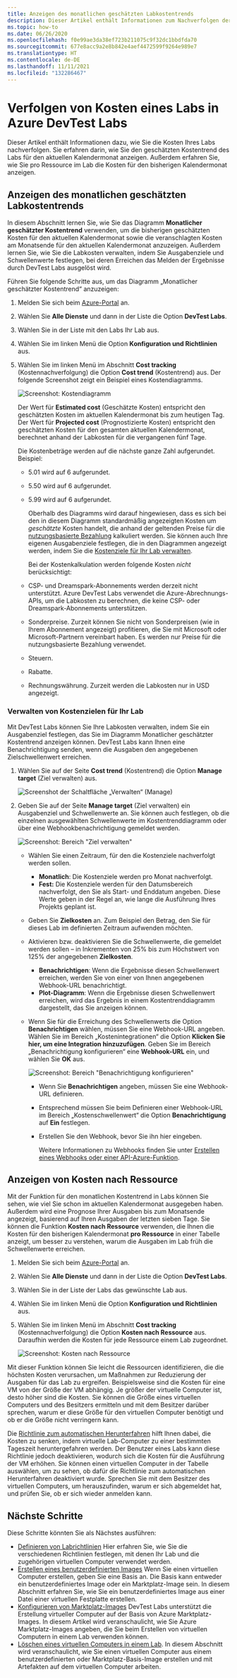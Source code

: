 ```yaml
---
title: Anzeigen des monatlichen geschätzten Labkostentrends
description: Dieser Artikel enthält Informationen zum Nachverfolgen der Kosten Ihres Labs (monatliches geschätztes Kostentrenddiagramm) in Azure DevTest Labs.
ms.topic: how-to
ms.date: 06/26/2020
ms.openlocfilehash: f0e99ae3da38ef723b211075c9f32dc1bbdfda70
ms.sourcegitcommit: 677e8acc9a2e8b842e4aef4472599f9264e989e7
ms.translationtype: HT
ms.contentlocale: de-DE
ms.lasthandoff: 11/11/2021
ms.locfileid: "132286467"
---
```

# <a name="track-costs-associated-with-a-lab-in-azure-devtest-labs"></a>Verfolgen von Kosten eines Labs in Azure DevTest Labs
Dieser Artikel enthält Informationen dazu, wie Sie die Kosten Ihres Labs nachverfolgen. Sie erfahren darin, wie Sie den geschätzten Kostentrend des Labs für den aktuellen Kalendermonat anzeigen. Außerdem erfahren Sie, wie Sie pro Ressource im Lab die Kosten für den bisherigen Kalendermonat anzeigen.

## <a name="view-the-monthly-estimated-lab-cost-trend"></a>Anzeigen des monatlichen geschätzten Labkostentrends 
In diesem Abschnitt lernen Sie, wie Sie das Diagramm **Monatlicher geschätzter Kostentrend** verwenden, um die bisherigen geschätzten Kosten für den aktuellen Kalendermonat sowie die veranschlagten Kosten am Monatsende für den aktuellen Kalendermonat anzuzeigen. Außerdem lernen Sie, wie Sie die Labkosten verwalten, indem Sie Ausgabenziele und Schwellenwerte festlegen, bei deren Erreichen das Melden der Ergebnisse durch DevTest Labs ausgelöst wird.

Führen Sie folgende Schritte aus, um das Diagramm „Monatlicher geschätzter Kostentrend“ anzuzeigen: 

1. Melden Sie sich beim [Azure-Portal](https://portal.azure.com) an.
2. Wählen Sie **Alle Dienste** und dann in der Liste die Option **DevTest Labs**.
3. Wählen Sie in der Liste mit den Labs Ihr Lab aus.  
4. Wählen Sie im linken Menü die Option **Konfiguration und Richtlinien** aus.  
4. Wählen Sie im linken Menü im Abschnitt **Cost tracking** (Kostennachverfolgung) die Option **Cost trend** (Kostentrend) aus. Der folgende Screenshot zeigt ein Beispiel eines Kostendiagramms. 
   
    ![Screenshot: Kostendiagramm](./media/devtest-lab-configure-cost-management/graph.png)

    Der Wert für **Estimated cost** (Geschätzte Kosten) entspricht den geschätzten Kosten im aktuellen Kalendermonat bis zum heutigen Tag. Der Wert für **Projected cost** (Prognostizierte Kosten) entspricht den geschätzten Kosten für den gesamten aktuellen Kalendermonat, berechnet anhand der Labkosten für die vergangenen fünf Tage.

    Die Kostenbeträge werden auf die nächste ganze Zahl aufgerundet. Beispiel: 

   * 5.01 wird auf 6 aufgerundet. 
   * 5.50 wird auf 6 aufgerundet.
   * 5.99 wird auf 6 aufgerundet.

     Oberhalb des Diagramms wird darauf hingewiesen, dass es sich bei den in diesem Diagramm standardmäßig angezeigten Kosten um *geschätzte* Kosten handelt, die anhand der geltenden Preise für die [nutzungsbasierte Bezahlung](https://azure.microsoft.com/offers/ms-azr-0003p/) kalkuliert werden. Sie können auch Ihre eigenen Ausgabenziele festlegen, die in den Diagrammen angezeigt werden, indem Sie die [Kostenziele für Ihr Lab verwalten](#managing-cost-targets-for-your-lab).

     Bei der Kostenkalkulation werden folgende Kosten *nicht* berücksichtigt:

   * CSP- und Dreamspark-Abonnements werden derzeit nicht unterstützt. Azure DevTest Labs verwendet die Azure-Abrechnungs-APIs, um die Labkosten zu berechnen, die keine CSP- oder Dreamspark-Abonnements unterstützen.
   * Sonderpreise. Zurzeit können Sie nicht von Sonderpreisen (wie in Ihrem Abonnement angezeigt) profitieren, die Sie mit Microsoft oder Microsoft-Partnern vereinbart haben. Es werden nur Preise für die nutzungsbasierte Bezahlung verwendet.
   * Steuern.
   * Rabatte.
   * Rechnungswährung. Zurzeit werden die Labkosten nur in USD angezeigt.

### <a name="managing-cost-targets-for-your-lab"></a>Verwalten von Kostenzielen für Ihr Lab
Mit DevTest Labs können Sie Ihre Labkosten verwalten, indem Sie ein Ausgabenziel festlegen, das Sie im Diagramm Monatlicher geschätzter Kostentrend anzeigen können. DevTest Labs kann Ihnen eine Benachrichtigung senden, wenn die Ausgaben den angegebenen Zielschwellenwert erreichen. 

1. Wählen Sie auf der Seite **Cost trend** (Kostentrend) die Option **Manage target** (Ziel verwalten) aus.

    ![Screenshot der Schaltfläche „Verwalten“ (Manage)](./media/devtest-lab-configure-cost-management/cost-trend-manage-target.png)
2. Geben Sie auf der Seite **Manage target** (Ziel verwalten) ein Ausgabenziel und Schwellenwerte an. Sie können auch festlegen, ob die einzelnen ausgewählten Schwellenwerte im Kostentrenddiagramm oder über eine Webhookbenachrichtigung gemeldet werden.

    ![Screenshot: Bereich "Ziel verwalten"](./media/devtest-lab-configure-cost-management/cost-trend-manage-target-pane.png)

   - Wählen Sie einen Zeitraum, für den die Kostenziele nachverfolgt werden sollen.
      - **Monatlich**: Die Kostenziele werden pro Monat nachverfolgt.
      - **Fest:** Die Kostenziele werden für den Datumsbereich nachverfolgt, den Sie als Start- und Enddatum angeben. Diese Werte geben in der Regel an, wie lange die Ausführung Ihres Projekts geplant ist.
   - Geben Sie **Zielkosten** an. Zum Beispiel den Betrag, den Sie für dieses Lab im definierten Zeitraum aufwenden möchten.
   - Aktivieren bzw. deaktivieren Sie die Schwellenwerte, die gemeldet werden sollen – in Inkrementen von 25% bis zum Höchstwert von 125% der angegebenen **Zielkosten**.
      - **Benachrichtigen**: Wenn die Ergebnisse diesen Schwellenwert erreichen, werden Sie von einer von Ihnen angegebenen Webhook-URL benachrichtigt.
      - **Plot-Diagramm**: Wenn die Ergebnisse diesen Schwellenwert erreichen, wird das Ergebnis in einem Kostentrenddiagramm dargestellt, das Sie anzeigen können.
   - Wenn Sie für die Erreichung des Schwellenwerts die Option **Benachrichtigen** wählen, müssen Sie eine Webhook-URL angeben. Wählen Sie im Bereich „Kostenintegrationen“ die Option **Klicken Sie hier, um eine Integration hinzuzufügen**. Geben Sie im Bereich „Benachrichtigung konfigurieren“ eine **Webhook-URL** ein, und wählen Sie **OK** aus.

       ![Screenshot: Bereich "Benachrichtigung konfigurieren"](./media/devtest-lab-configure-cost-management/configure-notification-new.png)

     - Wenn Sie **Benachrichtigen** angeben, müssen Sie eine Webhook-URL definieren.
     - Entsprechend müssen Sie beim Definieren einer Webhook-URL im Bereich „Kostenschwellenwert“ die Option **Benachrichtigung** auf **Ein** festlegen.
     - Erstellen Sie den Webhook, bevor Sie ihn hier eingeben.  

       Weitere Informationen zu Webhooks finden Sie unter [Erstellen eines Webhooks oder einer API-Azure-Funktion](../azure-functions/functions-bindings-http-webhook.md). 

## <a name="view-cost-by-resource"></a>Anzeigen von Kosten nach Ressource 
Mit der Funktion für den monatlichen Kostentrend in Labs können Sie sehen, wie viel Sie schon im aktuellen Kalendermonat ausgegeben haben. Außerdem wird eine Prognose Ihrer Ausgaben bis zum Monatsende angezeigt, basierend auf Ihren Ausgaben der letzten sieben Tage. Sie können die Funktion **Kosten nach Ressource** verwenden, die Ihnen die Kosten für den bisherigen Kalendermonat **pro Ressource** in einer Tabelle anzeigt, um besser zu verstehen, warum die Ausgaben im Lab früh die Schwellenwerte erreichen.

1. Melden Sie sich beim [Azure-Portal](https://portal.azure.com) an.
2. Wählen Sie **Alle Dienste** und dann in der Liste die Option **DevTest Labs**.
3. Wählen Sie in der Liste der Labs das gewünschte Lab aus.  
4. Wählen Sie im linken Menü die Option **Konfiguration und Richtlinien** aus.
5. Wählen Sie im linken Menü im Abschnitt **Cost tracking** (Kostennachverfolgung) die Option **Kosten nach Ressource** aus. Daraufhin werden die Kosten für jede Ressource einem Lab zugeordnet. 

    ![Screenshot: Kosten nach Ressource](./media/devtest-lab-configure-cost-management/cost-by-resource.png)

Mit dieser Funktion können Sie leicht die Ressourcen identifizieren, die die höchsten Kosten verursachen, um Maßnahmen zur Reduzierung der Ausgaben für das Lab zu ergreifen. Beispielsweise sind die Kosten für eine VM von der Größe der VM abhängig. Je größer der virtuelle Computer ist, desto höher sind die Kosten. Sie können die Größe eines virtuellen Computers und des Besitzers ermitteln und mit dem Besitzer darüber sprechen, warum er diese Größe für den virtuellen Computer benötigt und ob er die Größe nicht verringern kann.

Die [Richtlinie zum automatischen Herunterfahren](devtest-lab-set-lab-policy.md?#set-auto-shutdown-policy) hilft Ihnen dabei, die Kosten zu senken, indem virtuelle Lab-Computer zu einer bestimmten Tageszeit heruntergefahren werden. Der Benutzer eines Labs kann diese Richtlinie jedoch deaktivieren, wodurch sich die Kosten für die Ausführung der VM erhöhen. Sie können einen virtuellen Computer in der Tabelle auswählen, um zu sehen, ob dafür die Richtlinie zum automatischen Herunterfahren deaktiviert wurde. Sprechen Sie mit dem Besitzer des virtuellen Computers, um herauszufinden, warum er sich abgemeldet hat, und prüfen Sie, ob er sich wieder anmelden kann.
 
## <a name="next-steps"></a>Nächste Schritte
Diese Schritte könnten Sie als Nächstes ausführen:

* [Definieren von Labrichtlinien](devtest-lab-set-lab-policy.md) Hier erfahren Sie, wie Sie die verschiedenen Richtlinien festlegen, mit denen Ihr Lab und die zugehörigen virtuellen Computer verwendet werden. 
* [Erstellen eines benutzerdefinierten Images](devtest-lab-create-template.md) Wenn Sie einen virtuellen Computer erstellen, geben Sie eine Basis an. Die Basis kann entweder ein benutzerdefiniertes Image oder ein Marktplatz-Image sein. In diesem Abschnitt erfahren Sie, wie Sie ein benutzerdefiniertes Image aus einer Datei einer virtuellen Festplatte erstellen.
* [Konfigurieren von Marktplatz-Images](devtest-lab-configure-marketplace-images.md) DevTest Labs unterstützt die Erstellung virtueller Computer auf der Basis von Azure Marktplatz-Images. In diesem Artikel wird veranschaulicht, wie Sie Azure Marktplatz-Images angeben, die Sie beim Erstellen von virtuellen Computern in einem Lab verwenden können.
* [Löschen eines virtuellen Computers in einem Lab](devtest-lab-add-vm.md). In diesem Abschnitt wird veranschaulicht, wie Sie einen virtuellen Computer aus einem benutzerdefinierten oder Marktplatz-Basis-Image erstellen und mit Artefakten auf dem virtuellen Computer arbeiten.

